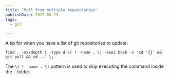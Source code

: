 ```yaml
---
title: "Pull from multiple repositories"
publishDate: 2022-05-23
tags:
  - git

---
```


A tip for when you have a list of git repositories to update:

```console
find . -maxdepth 1 -type d \( ! -name . \) -exec bash -c "cd '{}' && git pull && cd .." \;
```

The `\( ! -name . \)` pattern is used to skip executing the command inside the `.` folder.
